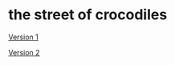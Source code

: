 # the street of crocodiles

[Version 1](https://annalong05.github.io/the-street-of-crocodiles/the-street-of-crocodiles.html)

[Version 2](https://annalong05.github.io/the-street-of-crocodiles/the-street-of-crocodiles-2.html)

